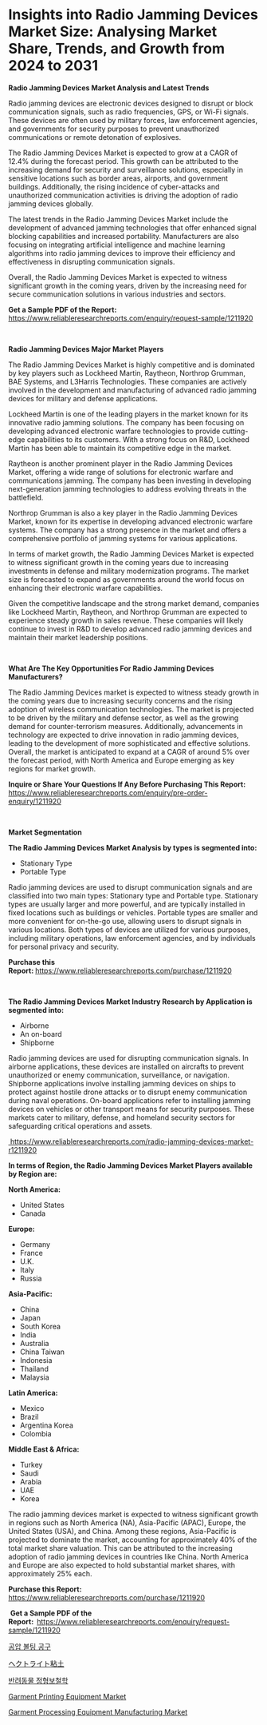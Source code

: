 <p><h1>Insights into Radio Jamming Devices Market Size: Analysing Market Share, Trends, and Growth from 2024 to 2031</h1></p><p><strong>Radio Jamming Devices Market Analysis and Latest Trends</strong></p>
<p><p>Radio jamming devices are electronic devices designed to disrupt or block communication signals, such as radio frequencies, GPS, or Wi-Fi signals. These devices are often used by military forces, law enforcement agencies, and governments for security purposes to prevent unauthorized communications or remote detonation of explosives.</p><p>The Radio Jamming Devices Market is expected to grow at a CAGR of 12.4% during the forecast period. This growth can be attributed to the increasing demand for security and surveillance solutions, especially in sensitive locations such as border areas, airports, and government buildings. Additionally, the rising incidence of cyber-attacks and unauthorized communication activities is driving the adoption of radio jamming devices globally.</p><p>The latest trends in the Radio Jamming Devices Market include the development of advanced jamming technologies that offer enhanced signal blocking capabilities and increased portability. Manufacturers are also focusing on integrating artificial intelligence and machine learning algorithms into radio jamming devices to improve their efficiency and effectiveness in disrupting communication signals.</p><p>Overall, the Radio Jamming Devices Market is expected to witness significant growth in the coming years, driven by the increasing need for secure communication solutions in various industries and sectors.</p></p>
<p><strong>Get a Sample PDF of the Report:&nbsp;</strong> <a href="https://www.reliableresearchreports.com/enquiry/request-sample/1211920">https://www.reliableresearchreports.com/enquiry/request-sample/1211920</a></p>
<p>&nbsp;</p>
<p><strong>Radio Jamming Devices Major Market Players</strong></p>
<p><p>The Radio Jamming Devices Market is highly competitive and is dominated by key players such as Lockheed Martin, Raytheon, Northrop Grumman, BAE Systems, and L3Harris Technologies. These companies are actively involved in the development and manufacturing of advanced radio jamming devices for military and defense applications.</p><p>Lockheed Martin is one of the leading players in the market known for its innovative radio jamming solutions. The company has been focusing on developing advanced electronic warfare technologies to provide cutting-edge capabilities to its customers. With a strong focus on R&D, Lockheed Martin has been able to maintain its competitive edge in the market.</p><p>Raytheon is another prominent player in the Radio Jamming Devices Market, offering a wide range of solutions for electronic warfare and communications jamming. The company has been investing in developing next-generation jamming technologies to address evolving threats in the battlefield.</p><p>Northrop Grumman is also a key player in the Radio Jamming Devices Market, known for its expertise in developing advanced electronic warfare systems. The company has a strong presence in the market and offers a comprehensive portfolio of jamming systems for various applications.</p><p>In terms of market growth, the Radio Jamming Devices Market is expected to witness significant growth in the coming years due to increasing investments in defense and military modernization programs. The market size is forecasted to expand as governments around the world focus on enhancing their electronic warfare capabilities.</p><p>Given the competitive landscape and the strong market demand, companies like Lockheed Martin, Raytheon, and Northrop Grumman are expected to experience steady growth in sales revenue. These companies will likely continue to invest in R&D to develop advanced radio jamming devices and maintain their market leadership positions.</p></p>
<p>&nbsp;</p>
<p><strong>What Are The Key Opportunities For Radio Jamming Devices Manufacturers?</strong></p>
<p><p>The Radio Jamming Devices market is expected to witness steady growth in the coming years due to increasing security concerns and the rising adoption of wireless communication technologies. The market is projected to be driven by the military and defense sector, as well as the growing demand for counter-terrorism measures. Additionally, advancements in technology are expected to drive innovation in radio jamming devices, leading to the development of more sophisticated and effective solutions. Overall, the market is anticipated to expand at a CAGR of around 5% over the forecast period, with North America and Europe emerging as key regions for market growth.</p></p>
<p><strong>Inquire or Share Your Questions If Any Before Purchasing This Report:</strong> <a href="https://www.reliableresearchreports.com/enquiry/pre-order-enquiry/1211920">https://www.reliableresearchreports.com/enquiry/pre-order-enquiry/1211920</a></p>
<p>&nbsp;</p>
<p><strong>Market Segmentation</strong></p>
<p><strong>The Radio Jamming Devices Market Analysis by types is segmented into:</strong></p>
<p><ul><li>Stationary Type</li><li>Portable Type</li></ul></p>
<p><p>Radio jamming devices are used to disrupt communication signals and are classified into two main types: Stationary type and Portable type. Stationary types are usually larger and more powerful, and are typically installed in fixed locations such as buildings or vehicles. Portable types are smaller and more convenient for on-the-go use, allowing users to disrupt signals in various locations. Both types of devices are utilized for various purposes, including military operations, law enforcement agencies, and by individuals for personal privacy and security.</p></p>
<p><strong>Purchase this Report:&nbsp;</strong><a href="https://www.reliableresearchreports.com/purchase/1211920">https://www.reliableresearchreports.com/purchase/1211920</a></p>
<p>&nbsp;</p>
<p><strong>The Radio Jamming Devices Market Industry Research by Application is segmented into:</strong></p>
<p><ul><li>Airborne</li><li>An on-board</li><li>Shipborne</li></ul></p>
<p><p>Radio jamming devices are used for disrupting communication signals. In airborne applications, these devices are installed on aircrafts to prevent unauthorized or enemy communication, surveillance, or navigation. Shipborne applications involve installing jamming devices on ships to protect against hostile drone attacks or to disrupt enemy communication during naval operations. On-board applications refer to installing jamming devices on vehicles or other transport means for security purposes. These markets cater to military, defense, and homeland security sectors for safeguarding critical operations and assets.</p></p>
<p><a href="https://www.reliableresearchreports.com/radio-jamming-devices-market-r1211920">&nbsp;https://www.reliableresearchreports.com/radio-jamming-devices-market-r1211920</a></p>
<p><strong>In terms of Region, the Radio Jamming Devices Market Players available by Region are:</strong></p>
<p>
    <p> <strong> North America: </strong>
        <ul>
            <li>United States</li>
            <li>Canada</li>
        </ul>
        </p> 
    <p> <strong> Europe: </strong>
        <ul>
            <li>Germany</li>
            <li>France</li>
            <li>U.K.</li>
            <li>Italy</li>
            <li>Russia</li>
        </ul>
        </p> 
    <p> <strong> Asia-Pacific: </strong>
        <ul>
            <li>China</li>
            <li>Japan</li>
            <li>South Korea</li>
            <li>India</li>
            <li>Australia</li>
            <li>China Taiwan</li>
            <li>Indonesia</li>
            <li>Thailand</li>
            <li>Malaysia</li>
        </ul>
        </p> 
    <p> <strong> Latin America: </strong>
        <ul>
            <li>Mexico</li>
            <li>Brazil</li>
            <li>Argentina Korea</li>
            <li>Colombia</li>
        </ul>
        </p> 
    <p> <strong> Middle East & Africa: </strong>
        <ul>
            <li>Turkey</li>
            <li>Saudi</li>
            <li>Arabia</li>
            <li>UAE</li>
            <li>Korea</li>
        </ul>
    </p>
    </p>
<p><p>The radio jamming devices market is expected to witness significant growth in regions such as North America (NA), Asia-Pacific (APAC), Europe, the United States (USA), and China. Among these regions, Asia-Pacific is projected to dominate the market, accounting for approximately 40% of the total market share valuation. This can be attributed to the increasing adoption of radio jamming devices in countries like China. North America and Europe are also expected to hold substantial market shares, with approximately 25% each.</p></p>
<p><strong>Purchase this Report: </strong><a href="https://www.reliableresearchreports.com/purchase/1211920">https://www.reliableresearchreports.com/purchase/1211920</a></p>
<p>&nbsp;<strong>Get a Sample PDF of the Report:&nbsp;&nbsp;</strong><a href="https://www.reliableresearchreports.com/enquiry/request-sample/1211920">https://www.reliableresearchreports.com/enquiry/request-sample/1211920</a></p>
<p><strong></strong></p>
<p><p><a href="https://github.com/DavidRobb19/Market-Research-Report-List-1/blob/main/651010195314.md">공압 볼팅 공구</a></p><p><a href="https://github.com/dzy793153605/Market-Research-Report-List-2/blob/main/9594806101765.md">ヘクトライト粘土</a></p><p><a href="https://github.com/Gordonilbrtck0879367/Market-Research-Report-List-1/blob/main/655663395315.md">반려동물 정형보철학</a></p><p><a href="https://github.com/RyleeBauch2023/Market-Research-Report-List-1/blob/main/garment-printing-equipment-market.md">Garment Printing Equipment Market</a></p><p><a href="https://github.com/AndreanneHane2023/Market-Research-Report-List-1/blob/main/garment-processing-equipment-manufacturing-market.md">Garment Processing Equipment Manufacturing Market</a></p></p>